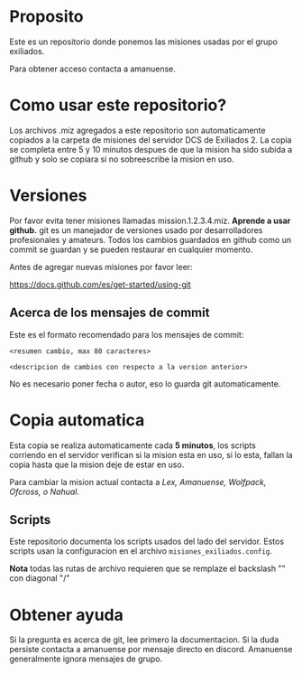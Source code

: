 # Proposito
Este es un repositorio donde ponemos las misiones usadas por el grupo exiliados.

Para obtener acceso contacta a amanuense.

# Como usar este repositorio?
Los archivos .miz agregados a este repositorio son automaticamente copiados a la carpeta de misiones del servidor DCS de Exiliados 2. La copia se completa entre 5 y 10 minutos despues de que la mision ha sido subida a github y solo se copiara si no sobreescribe la mision en uso.

# Versiones
Por favor evita tener misiones llamadas mission.1.2.3.4.miz. **Aprende a usar github.** git es un manejador de versiones usado por desarrolladores profesionales y amateurs. Todos los cambios guardados en github como un commit se guardan y se pueden restaurar en cualquier momento.

Antes de agregar nuevas misiones por favor leer:

https://docs.github.com/es/get-started/using-git

## Acerca de los mensajes de commit
Este es el formato recomendado para los mensajes de commit:

```
<resumen cambio, max 80 caracteres>

<descripcion de cambios con respecto a la version anterior>
```

No es necesario poner fecha o autor, eso lo guarda git automaticamente.


# Copia automatica
Esta copia se realiza automaticamente cada **5 minutos**, los scripts corriendo en el servidor verifican si la mision esta en uso, si lo esta, fallan la copia hasta que la mision deje de estar en uso.

Para cambiar la mision actual contacta a *Lex, Amanuense, Wolfpack, Ofcross, o Nahual*.
## Scripts
Este repositorio documenta los scripts usados del lado del servidor. Estos scripts usan la configuracion
en el archivo `misiones_exiliados.config`.

**Nota** todas las rutas de archivo requieren que se remplaze el backslash "\" con diagonal "/"


# Obtener ayuda
Si la pregunta es acerca de git, lee primero la documentacion. Si la duda persiste contacta a amanuense
por mensaje directo en discord. Amanuense generalmente ignora mensajes de grupo.
